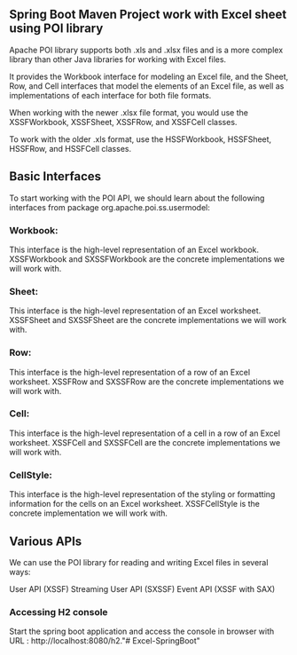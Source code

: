 ## Spring Boot Maven Project work with Excel sheet using POI library

Apache POI library supports both .xls and .xlsx files and is a more complex library than other Java libraries for working with Excel files.

It provides the Workbook interface for modeling an Excel file, and the Sheet, Row, and Cell interfaces that model the elements of an Excel file, as well as implementations of each interface for both file formats.

When working with the newer .xlsx file format, you would use the XSSFWorkbook, XSSFSheet, XSSFRow, and XSSFCell classes.

To work with the older .xls format, use the HSSFWorkbook, HSSFSheet, HSSFRow, and HSSFCell classes.

## Basic Interfaces
To start working with the POI API, we should learn about the following interfaces from package org.apache.poi.ss.usermodel:

### Workbook:
 This interface is the high-level representation of an Excel workbook. XSSFWorkbook and SXSSFWorkbook are the concrete implementations we will work with.
### Sheet: 
This interface is the high-level representation of an Excel worksheet. XSSFSheet and SXSSFSheet are the concrete implementations we will work with.
### Row:
 This interface is the high-level representation of a row of an Excel worksheet. XSSFRow and SXSSFRow are the concrete implementations we will work with.
### Cell:
 This interface is the high-level representation of a cell in a row of an Excel worksheet. XSSFCell and SXSSFCell are the concrete implementations we will work with.
### CellStyle:
 This interface is the high-level representation of the styling or formatting information for the cells on an Excel worksheet. XSSFCellStyle is the concrete implementation we will work with.

## Various APIs
We can use the POI library for reading and writing Excel files in several ways:

User API (XSSF)
Streaming User API (SXSSF)
Event API (XSSF with SAX)


### Accessing H2 console
Start the spring boot application and access the console in browser with URL : http://localhost:8080/h2."# Excel-SpringBoot" 
